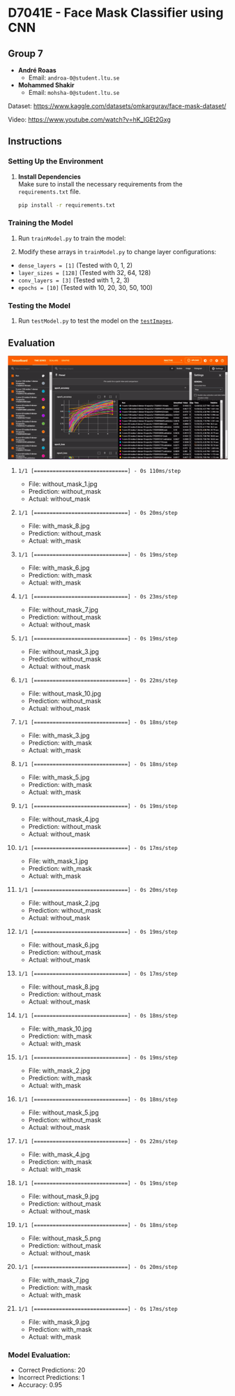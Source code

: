 # D7041E - Face Mask Classifier using CNN

## Group 7

- **André Roaas**
  - Email: `androa-0@student.ltu.se`
- **Mohammed Shakir**
  - Email: `mohsha-0@student.ltu.se`

Dataset: https://www.kaggle.com/datasets/omkargurav/face-mask-dataset/

Video: https://www.youtube.com/watch?v=hK_IGEt2Gxg

## Instructions

### Setting Up the Environment

1. **Install Dependencies**  
   Make sure to install the necessary requirements from the `requirements.txt` file.

   ```bash
   pip install -r requirements.txt
   ```
   
### Training the Model

1. Run `trainModel.py` to train the model:

2. Modify these arrays in `trainModel.py` to change layer configurations:
- `dense_layers = [1]` (Tested with 0, 1, 2)
- `layer_sizes = [128]` (Tested with 32, 64, 128)
- `conv_layers = [3]` (Tested with 1, 2, 3)
- `epochs = [10]` (Tested with 10, 20, 30, 50, 100)

### Testing the Model

1. Run `testModel.py` to test the model on the [`testImages`](./testImages).

## Evaluation

![ben](image.png)

1. `1/1 [==============================] - 0s 110ms/step`  
   - File: without_mask_1.jpg  
   - Prediction: without_mask  
   - Actual: without_mask

2. `1/1 [==============================] - 0s 20ms/step`  
   - File: with_mask_8.jpg  
   - Prediction: without_mask  
   - Actual: with_mask

3. `1/1 [==============================] - 0s 19ms/step`  
   - File: with_mask_6.jpg  
   - Prediction: with_mask  
   - Actual: with_mask

4. `1/1 [==============================] - 0s 23ms/step`  
   - File: without_mask_7.jpg  
   - Prediction: without_mask  
   - Actual: without_mask

5. `1/1 [==============================] - 0s 19ms/step`  
   - File: without_mask_3.jpg  
   - Prediction: without_mask  
   - Actual: without_mask

6. `1/1 [==============================] - 0s 22ms/step`  
   - File: without_mask_10.jpg  
   - Prediction: without_mask  
   - Actual: without_mask

7. `1/1 [==============================] - 0s 18ms/step`  
   - File: with_mask_3.jpg  
   - Prediction: with_mask  
   - Actual: with_mask

8. `1/1 [==============================] - 0s 18ms/step`  
   - File: with_mask_5.jpg  
   - Prediction: with_mask  
   - Actual: with_mask

9. `1/1 [==============================] - 0s 19ms/step`  
   - File: without_mask_4.jpg  
   - Prediction: without_mask  
   - Actual: without_mask

10. `1/1 [==============================] - 0s 17ms/step`  
    - File: with_mask_1.jpg  
    - Prediction: with_mask  
    - Actual: with_mask

11. `1/1 [==============================] - 0s 20ms/step`  
    - File: without_mask_2.jpg  
    - Prediction: without_mask  
    - Actual: without_mask

12. `1/1 [==============================] - 0s 19ms/step`  
    - File: without_mask_6.jpg  
    - Prediction: without_mask  
    - Actual: without_mask

13. `1/1 [==============================] - 0s 17ms/step`  
    - File: without_mask_8.jpg  
    - Prediction: without_mask  
    - Actual: without_mask

14. `1/1 [==============================] - 0s 18ms/step`  
    - File: with_mask_10.jpg  
    - Prediction: with_mask  
    - Actual: with_mask

15. `1/1 [==============================] - 0s 19ms/step`  
    - File: with_mask_2.jpg  
    - Prediction: with_mask  
    - Actual: with_mask

16. `1/1 [==============================] - 0s 18ms/step`  
    - File: without_mask_5.jpg  
    - Prediction: without_mask  
    - Actual: without_mask

17. `1/1 [==============================] - 0s 22ms/step`  
    - File: with_mask_4.jpg  
    - Prediction: with_mask  
    - Actual: with_mask

18. `1/1 [==============================] - 0s 19ms/step`  
    - File: without_mask_9.jpg  
    - Prediction: without_mask  
    - Actual: without_mask

19. `1/1 [==============================] - 0s 18ms/step`  
    - File: without_mask_5.png  
    - Prediction: without_mask  
    - Actual: without_mask

20. `1/1 [==============================] - 0s 20ms/step`  
    - File: with_mask_7.jpg  
    - Prediction: with_mask  
    - Actual: with_mask

21. `1/1 [==============================] - 0s 17ms/step`  
    - File: with_mask_9.jpg  
    - Prediction: with_mask  
    - Actual: with_mask


### Model Evaluation:
- Correct Predictions: 20
- Incorrect Predictions: 1
- Accuracy: 0.95
